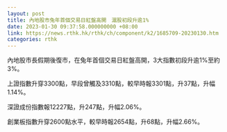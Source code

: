 ```yaml
---
layout: post
title: 內地股市兔年首個交易日紅盤高開　滬股初段升逾1%
date: 2023-01-30 09:37:58.000000000 +08:00
link: https://news.rthk.hk/rthk/ch/component/k2/1685709-20230130.htm
categories: rthk
---
```


內地股市長假期後復市，在兔年首個交易日紅盤高開，3大指數初段升逾1%至約3%。

上證指數升穿3300點，早段曾觸及3310點，較早時報3301點，升37點，升幅1.14%。

深證成份指數報12227點，升247點，升幅2.06%。

創業板指數升穿2600點水平，較早時報2654點，升68點，升幅2.66%。
